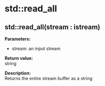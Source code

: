 # std::read_all

## std::read_all(stream : istream)
**Parameters:**  
* stream: an input stream

**Return value:**  
string  

**Description:**  
Returns the entire stream buffer as a string 